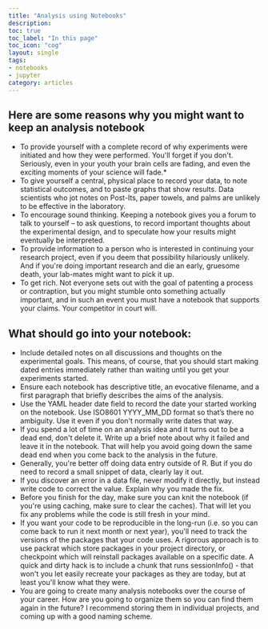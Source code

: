 ```yaml
---
title: "Analysis using Notebooks"
description: 
toc: true
toc_label: "In this page"
toc_icon: "cog"
layout: single
tags:
- notebooks
- jupyter
category: articles
---
```


## Here are some reasons why you might want to keep an analysis notebook

* To provide yourself with a complete record of why experiments were initiated and how they were performed. You'll forget if you don't. Seriously, even in your youth your brain cells are fading, and even the exciting moments of your science will fade.* 
* To give yourself a central, physical place to record your data, to note statistical outcomes, and to paste graphs that show results. Data scientists who jot notes on Post-Its, paper towels, and palms are unlikely to be effective in the laboratory.
* To encourage sound thinking. Keeping a notebook gives you a forum to talk to yourself – to ask questions, to record important thoughts about the experimental design, and to speculate how your results might eventually be interpreted.
* To provide information to a person who is interested in continuing your research project, even if you deem that possibility hilariously unlikely. And if you're doing important research and die an early, gruesome death, your lab-mates might want to pick it up. 
* To get rich. Not everyone sets out with the goal of patenting a process or contraption, but you might stumble onto something actually important, and in such an event you must have a notebook that supports your claims. Your competitor in court will.

## What should go into your notebook:

* Include detailed notes on all discussions and thoughts on the experimental goals. This means, of course, that you should start making dated entries immediately rather than waiting until you get your experiments started. 
* Ensure each notebook has descriptive title, an evocative filename, and a first paragraph that briefly describes the aims of the analysis.
* Use the YAML header date field to record the date your started working on the notebook. Use ISO8601 YYYY_MM_DD format so that’s there no ambiguity. Use it even if you don't normally write dates that way.
* If you spend a lot of time on an analysis idea and it turns out to be a dead end, don't delete it. Write up a brief note about why it failed and leave it in the notebook. That will help you avoid going down the same dead end when you come back to the analysis in the future.
* Generally, you're better off doing data entry outside of R. But if you do need to record a small snippet of data, clearly lay it out.
* If you discover an error in a data file, never modify it directly, but instead write code to correct the value. Explain why you made the fix.
* Before you finish for the day, make sure you can knit the notebook (if you're using caching, make sure to clear the caches). That will let you fix any problems while the code is still fresh in your mind.
* If you want your code to be reproducible in the long-run (i.e. so you can come back to run it next month or next year), you'll need to track the versions of the packages that your code uses. A rigorous approach is to use packrat which store packages in your project directory, or checkpoint which will reinstall packages available on a specific date. A quick and dirty hack is to include a chunk that runs sessionInfo() - that won't you let easily recreate your packages as they are today, but at least you'll know what they were.
* You are going to create many analysis notebooks over the course of your career. How are you going to organize them so you can find them again in the future? I recommend storing them in individual projects, and coming up with a good naming scheme.
